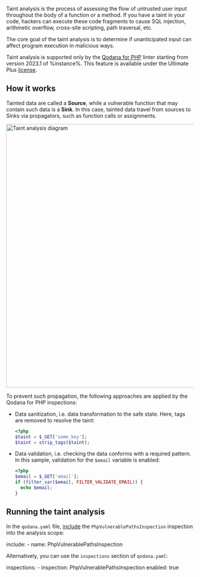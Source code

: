 [//]: # (title: Taint analysis)

Taint analysis is the process of assessing the flow of untrusted user input throughout the body of a function or a method.
If you have a taint in your code, hackers can execute these code fragments to cause SQL injection, arithmetic overflow, 
cross-site scripting, path traversal, etc.

The core goal of the taint analysis is to determine if unanticipated input can affect program execution in malicious ways.

Taint analysis is supported only by the [Qodana for PHP](qodana-php.md) linter starting from version 2023.1 of %instance%.
This feature is available under the Ultimate Plus [license](pricing.md).

## How it works

Tainted data are called a **Source**, while a vulnerable function that may contain such data is a **Sink**.
In this case, tainted data travel from sources to Sinks via propagators, such as function calls or assignments.

<img src="taint-analysis.png" dark-src="taint-analysis_dark.png" width="706" alt="Taint analysis diagram" border-effect="line"/>

To prevent such propagation, the following approaches are applied by the Qodana for PHP inspections:

* Data sanitization, i.e. data transformation to the safe state. Here, tags are removed to resolve the taint:
    ```PHP
    <?php
    $taint = $_GET['some_key'];
    $taint = strip_tags($taint);
   ```
* Data validation, i.e. checking the data conforms with a required pattern. In this sample, validation for the `$email` variable is enabled:
    ```PHP
    <?php
    $email = $_GET['email'];
    if (filter_var($email, FILTER_VALIDATE_EMAIL)) {
      echo $email;
    }
    ```

## Running the taint analysis

<snippet id="running-taint-analysis">

  <p>In the <code>qodana.yaml</code> file,
  <a href="qodana-yaml.md" anchor="Include+an+inspection+into+the+analysis+scope">include</a> the 
  <code>PhpVulnerablePathsInspection</code> inspection into the analysis scope:</p>
  
  <code-block lang="yaml">
  include:
    - name: PhpVulnerablePathsInspection
  </code-block>
  
  <p>Alternatively, you can use the <code>inspections</code> section of <code>qodana.yaml</code>:</p>
  
  <code-block lang="yaml">
  inspections:
    - inspection: PhpVulnerablePathsInspection
      enabled: true
  </code-block>

</snippet>
